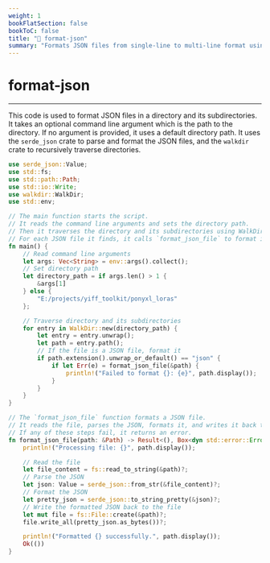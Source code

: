 ```yaml
---
weight: 1
bookFlatSection: false
bookToC: false
title: "🦀 format-json"
summary: "Formats JSON files from single-line to multi-line format using `serde_json`."
---
```


<!--markdownlint-disable MD025 -->

# format-json

---

This code is used to format JSON files in a directory and its subdirectories.
It takes an optional command line argument which is the path to the directory.
If no argument is provided, it uses a default directory path.
It uses the `serde_json` crate to parse and format the JSON files, and the `walkdir` crate to recursively traverse directories.

```rust
use serde_json::Value;
use std::fs;
use std::path::Path;
use std::io::Write;
use walkdir::WalkDir;
use std::env;

// The main function starts the script.
// It reads the command line arguments and sets the directory path.
// Then it traverses the directory and its subdirectories using WalkDir.
// For each JSON file it finds, it calls `format_json_file` to format it.
fn main() {
    // Read command line arguments
    let args: Vec<String> = env::args().collect();
    // Set directory path
    let directory_path = if args.len() > 1 {
        &args[1]
    } else {
        "E:/projects/yiff_toolkit/ponyxl_loras"
    };

    // Traverse directory and its subdirectories
    for entry in WalkDir::new(directory_path) {
        let entry = entry.unwrap();
        let path = entry.path();
        // If the file is a JSON file, format it
        if path.extension().unwrap_or_default() == "json" {
            if let Err(e) = format_json_file(&path) {
                println!("Failed to format {}: {e}", path.display());
            }
        }
    }
}

// The `format_json_file` function formats a JSON file.
// It reads the file, parses the JSON, formats it, and writes it back to the file.
// If any of these steps fail, it returns an error.
fn format_json_file(path: &Path) -> Result<(), Box<dyn std::error::Error>> {
    println!("Processing file: {}", path.display());

    // Read the file
    let file_content = fs::read_to_string(&path)?;
    // Parse the JSON
    let json: Value = serde_json::from_str(&file_content)?;
    // Format the JSON
    let pretty_json = serde_json::to_string_pretty(&json)?;
    // Write the formatted JSON back to the file
    let mut file = fs::File::create(&path)?;
    file.write_all(pretty_json.as_bytes())?;

    println!("Formatted {} successfully.", path.display());
    Ok(())
}
```
